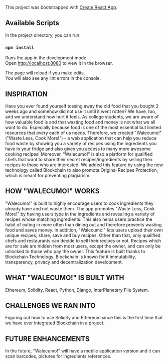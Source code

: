 This project was bootstrapped with [Create React App](https://github.com/facebook/create-react-app).

## Available Scripts

In the project directory, you can run:

### `npm install`

Runs the app in the development mode.<br>
Open [http://localhost:8080](http://localhost:8080) to view it in the browser.

The page will reload if you make edits.<br>
You will also see any lint errors in the console.

## INSPIRATION
Have you ever found yourself tossing away the old food that you bought 2 weeks ago and somehow did not use it until it went rotten? We have, too, and we understand how hurt it feels. As college students, we are aware of how valuable food is and that wasting food and money is not what we all want to do. Especially because food is one of the most essential but limited resources that every each of us needs.
Therefore, we created "Walecumo!" ("Waste Less, Cook More!") - a web application that can help you reduce food waste by showing you a variety of recipes using the ingredients you have in your fridge and also gives you access to many more awesome cooking recipes!
Moreover, "Walecumo!" is also a platform for qualified chefs that want to share their secret recipes/ingredients by selling their recipes to those who are interested. We added this feature by using the new technology called Blockchain to also promote Original Recipes Protection, which is meant for preventing plagiarism.

## HOW "WALECUMO!" WORKS
"Walecumo!" is built to highly encourage users to cook ingredients they already have and not waste them. The app promotes "Waste Less, Cook More!" by having users type in the ingredients and revealing a variety of recipes whose matching ingredients. This also helps users practice the habit of eating in more often than dining out and therefore prevents wasting food and saves money. 
In addition, "Walecumo!" lets users upload their own unique recipes, share, save and buy recipes. Other than that, only qualified chefs and restaurants can decide to sell their recipes or not. Recipes which are for sale are hidden from most users, except the owner, and can only be unlocked to those who pay the owner. This feature is built thanks to Blockchain Technology. Blockchain is known for it immutability, transparency, privacy and decentralization development.

## WHAT "WALECUMO!" IS BUILT WITH
Ethereum, Solidity, React, Python, Django, InterPlanetary File System.

## CHALLENGES WE RAN INTO
Figuring out how to use Solidity and Ethereum since this is the first time that we have ever integrated Blockchain in a project.

## FUTURE ENHANCEMENTS
In the future, "Walecumo!" will have a mobile application version and it can scan barcodes, pictures for ingredients references.
